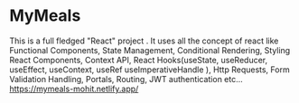 # MyMeals
This is a full fledged "React" project . It uses all the concept of react like Functional Components, State Management, Conditional Rendering, Styling React Components, Context API, React Hooks(useState, useReducer, useEffect, useContext, useRef useImperativeHandle ), Http Requests, Form Validation Handling, Portals, Routing, JWT authentication etc...
https://mymeals-mohit.netlify.app/
